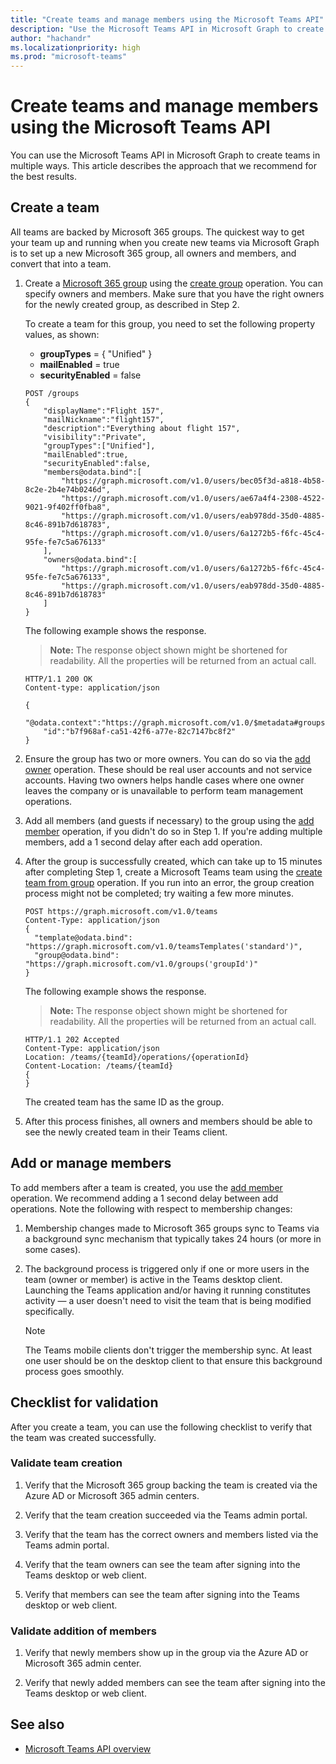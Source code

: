 ```yaml
---
title: "Create teams and manage members using the Microsoft Teams API"
description: "Use the Microsoft Teams API in Microsoft Graph to create teams in multiple ways, add and manage members, and validate your results."
author: "hachandr"
ms.localizationpriority: high
ms.prod: "microsoft-teams"
---
```


# Create teams and manage members using the Microsoft Teams API

You can use the Microsoft Teams API in Microsoft Graph to create teams in multiple ways. This article describes the approach that we recommend for the best results.


## Create a team

All teams are backed by Microsoft 365 groups. The quickest way to get your team up and running when you create new teams via Microsoft Graph is to set up a new Microsoft 365 group, all owners and members, and convert that into a team.

1. Create a [Microsoft 365 group](https://support.office.com/article/learn-about-office-365-groups-b565caa1-5c40-40ef-9915-60fdb2d97fa2) using the [create group](/graph/api/group-post-groups) operation. You can specify owners and members. Make sure that you have the right owners for the newly created group, as described in Step 2.


    To create a team for this group, you need to set the following property values, as shown:

    - **groupTypes** = { "Unified" } 
    - **mailEnabled** = true
    - **securityEnabled** = false

    ```http
    POST /groups
    {
        "displayName":"Flight 157",
        "mailNickname":"flight157",
        "description":"Everything about flight 157",
        "visibility":"Private",
        "groupTypes":["Unified"],
        "mailEnabled":true,
        "securityEnabled":false,
        "members@odata.bind":[
            "https://graph.microsoft.com/v1.0/users/bec05f3d-a818-4b58-8c2e-2b4e74b0246d",
            "https://graph.microsoft.com/v1.0/users/ae67a4f4-2308-4522-9021-9f402ff0fba8",
            "https://graph.microsoft.com/v1.0/users/eab978dd-35d0-4885-8c46-891b7d618783",
            "https://graph.microsoft.com/v1.0/users/6a1272b5-f6fc-45c4-95fe-fe7c5a676133"
        ],
        "owners@odata.bind":[
            "https://graph.microsoft.com/v1.0/users/6a1272b5-f6fc-45c4-95fe-fe7c5a676133",
            "https://graph.microsoft.com/v1.0/users/eab978dd-35d0-4885-8c46-891b7d618783"
        ]
    }
    ```

    The following example shows the response. 

    >**Note:** The response object shown might be shortened for readability. All the properties will be returned from an actual call.

    ```http
    HTTP/1.1 200 OK
    Content-type: application/json
 
    {
        "@odata.context":"https://graph.microsoft.com/v1.0/$metadata#groups/$entity",
        "id":"b7f968af-ca51-42f6-a77e-82c7147bc8f2"
    }
    ```


2. Ensure the group has two or more owners. You can do so via the [add owner](/graph/api/group-post-owners) operation. These should be real user accounts and not service accounts. Having two owners helps handle cases where one owner leaves the company or is unavailable to perform team management operations.

3. Add all members (and guests if necessary) to the group using the [add member](/graph/api/group-post-members) operation, if you didn't do so in Step 1. If you're adding multiple members, add a 1 second delay after each add operation. 

4. After the group is successfully created, which can take up to 15 minutes after completing Step 1, create a Microsoft Teams team using the [create team from group](/graph/api/team-post#example-4-create-a-team-from-group) operation. If you run into an error, the group creation process might not be completed; try waiting a few more minutes. 


    ```http
    POST https://graph.microsoft.com/v1.0/teams
    Content-Type: application/json
    {
      "template@odata.bind": "https://graph.microsoft.com/v1.0/teamsTemplates('standard')",
      "group@odata.bind": "https://graph.microsoft.com/v1.0/groups('groupId')"
    }
    ```

    The following example shows the response. 

    >**Note:** The response object shown might be shortened for readability. All the properties will be returned from an actual call.

    ```http
    HTTP/1.1 202 Accepted
    Content-Type: application/json
    Location: /teams/{teamId}/operations/{operationId}
    Content-Location: /teams/{teamId}
    {
    }
    ```

    The created team has the same ID as the group.

5. After this process finishes, all owners and members should be able to see the newly created team in their Teams client.

## Add or manage members

To add members after a team is created, you use the [add member](/graph/api/group-post-members) operation. We recommend adding a 1 second delay between add operations. Note the following with respect to membership changes:


1. Membership changes made to Microsoft 365 groups sync to Teams via a background sync mechanism that typically takes 24 hours (or more in some cases).

2. The background process is triggered only if one or more users in the team (owner or member) is active in the Teams desktop client. Launching the Teams application and/or having it running constitutes activity — a user doesn't need to visit the team that is being modified specifically.

    > [!NOTE]
    > The Teams mobile clients don't trigger the membership sync. At least one user should be on the desktop client to that ensure this background process goes smoothly.

## Checklist for validation

After you create a team, you can use the following checklist to verify that the team was created successfully.

### Validate team creation

1. Verify that the Microsoft 365 group backing the team is created via the Azure AD or Microsoft 365 admin centers.

2. Verify that the team creation succeeded via the Teams admin portal.

3. Verify that the team has the correct owners and members listed via the Teams admin portal.

4. Verify that the team owners can see the team after signing into the Teams desktop or web client.

5. Verify that members can see the team after signing into the Teams desktop or web client.

### Validate addition of members

1. Verify that newly members show up in the group via the Azure AD or Microsoft 365 admin center.

2. Verify that newly added members can see the team after signing into the Teams desktop or web client.

## See also

- [Microsoft Teams API overview](teams-concept-overview.md)